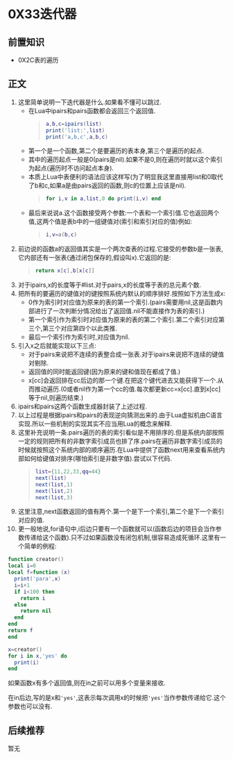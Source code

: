 # 0X33迭代器

## 前置知识

* 0X2C表的遍历

## 正文

1. 这里简单说明一下迭代器是什么.如果看不懂可以跳过.
    * 在Lua中ipairs和pairs函数都会返回三个返回值.
        >```lua
        >a,b,c=ipairs(list)
        >print('list:',list)
        >print('a,b,c',a,b,c)
        >```
    * 第一个是一个函数,第二个是要遍历的表本身,第三个是遍历的起点.
    * 其中的遍历起点一般是0(pairs是nil).如果不是0,则在遍历时就以这个索引为起点(遍历时不访问起点本身).
    * 本质上Lua中表便利的语法应该这样写(为了明显我这里直接用list和0取代了b和c,如果a是由pairs返回的函数,则c的位置上应该是nil).
        >```lua
        >for i,v in a,list,0 do print(i,v) end
        >```
    * 最后来说说a.这个函数接受两个参数:一个表和一个索引值.它也返回两个值,这两个值是表b中的一组键值对(索引和索引对应的值)例如:
        >```lua
        >i,v=a(b,c)
        >```
1. 前边说的函数a的返回值其实是一个两次查表的过程.它接受的参数b是一张表,它内部还有一张表(通过闭包保存的,假设叫x).它返回的是:
    >```lua
    >return x[c],b[x[c]]
    >```
1. 对于ipairs,x的长度等于#list.对于pairs,x的长度等于表的总元素个数.
1. 把所有的要遍历的键值对的键按照系统内默认的顺序排好.按照如下方法生成x:
    * 0作为索引时对应值为原来的表的第一个索引.(pairs需要用nil,这是函数内部进行了一次判断分情况给出了返回值.nil不能直接作为表的索引.)
    * 第一个索引作为索引时对应值为原来的表的第二个索引.第二个索引对应第三个,第三个对应第四个以此类推.
    * 最后一个索引作为索引时,对应值为nil.
1. 引入x之后就能实现以下三点:
    * 对于pairs来说把不连续的表整合成一张表.对于ipairs来说把不连续的键值对剔除.
    * 返回值的同时能返回键(因为原来的键和值现在都成了值.)
    * x[cc]会返回排在cc后边的那一个键.在把这个键代进去又能获得下一个.从而推动遍历.(0或者nil作为第一个cc的值.每次都更新cc=x[cc].直到x[cc]等于nil,则遍历结束.)
1. ipairs和pairs这两个函数生成器封装了上述过程.
1. 以上过程是根据ipairs和pairs的表现逆向猜测出来的.由于Lua虚拟机由C语言实现.所以一些机制的实现其实不应当用Lua的概念来解释.
1. 这里补充说明一条.pairs遍历的表的索引看似是不用排序的.但是系统内部按照一定的规则把所有的非数字索引成员也排了序.pairs在遍历非数字索引成员的时候就按照这个系统内部的顺序遍历.在Lua中提供了函数next用来查看系统内部如何给键值对排序(哪怕索引是非数字值).尝试以下代码.
    >```lua
    >list={11,22,33,qq=44}
    >next(list)
    >next(list,1)
    >next(list,2)
    >next(list,3)
    >```
1. 这里注意,next函数返回的值有两个.第一个是下一个索引,第二个是下一个索引对应的值.
1. 更一般地说,for语句中,i后边只要有一个函数就可以(函数后边的项目会当作参数传递给这个函数).只不过如果函数没有闭包机制,很容易造成死循环.这里有一个简单的例程:

```lua
function creator()
local i=0
local f=function (x)
  print('para',x)
  i=i+1
  if i<100 then
    return i
  else
    return nil
  end
end
return f
end

x=creator()
for i in x,'yes' do
  print(i)
end
```

如果函数x有多个返回值,则在in之前可以用多个变量来接收.

在in后边,写的是x和`'yes'`,这表示每次调用x的时候把`'yes'`当作参数传递给它.这个参数也可以没有.

## 后续推荐

暂无